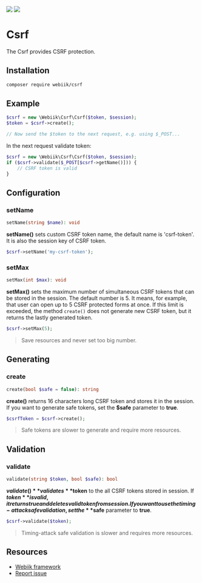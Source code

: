 <p align="left">
<img src="https://img.shields.io/packagist/l/webiik/webiik.svg"/>
<img src="https://img.shields.io/badge/dependencies-2-brightgreen.svg"/>
</p>

Csrf
====
The Csrf provides CSRF protection.

Installation
------------
```bash
composer require webiik/csrf
```

Example
-------
```php
$csrf = new \Webiik\Csrf\Csrf($token, $session);
$token = $csrf->create();

// Now send the $token to the next request, e.g. using $_POST...
```
In the next request validate token:
```php
$csrf = new \Webiik\Csrf\Csrf($token, $session);
if ($csrf->validate($_POST[$csrf->getName()])) {
    // CSRF token is valid
}
```

Configuration
-------------
### setName
```php
setName(string $name): void
```
**setName()** sets custom CSRF token name, the default name is 'csrf-token'. It is also the session key of CSRF token.
```php
$csrf->setName('my-csrf-token');
```
### setMax
```php
setMax(int $max): void
```
**setMax()** sets the maximum number of simultaneous CSRF tokens that can be stored in the session. The default number is 5. It means, for example, that user can open up to 5 CSRF protected forms at once. If this limit is exceeded, the method `create()` does not generate new CSRF token, but it returns the lastly generated token.

```php
$csrf->setMax(5);
```
> Save resources and never set too big number. 

Generating
----------
### create
```php
create(bool $safe = false): string
```
**create()** returns 16 characters long CSRF token and stores it in the session. If you want to generate safe tokens, set the **$safe** parameter to **true**.
```php
$csrfToken = $csrf->create();
```
> Safe tokens are slower to generate and require more resources.

Validation
----------
### validate
```php
validate(string $token, bool $safe): bool
```
**$validate()** validates **$token** to the all CSRF tokens stored in session. If **$token** is valid, it returns true and deletes valid token from session. If you want to use the timing-attack safe validation, set the **$safe** parameter to **true**. 
```php
$csrf->validate($token);
```
> Timing-attack safe validation is slower and requires more resources.

Resources
---------
* [Webiik framework][1]
* [Report issue][2]

[1]: https://github.com/webiik/webiik
[2]: https://github.com/webiik/components/issues